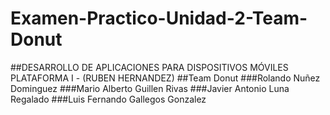 # Examen-Practico-Unidad-2-Team-Donut
##DESARROLLO DE APLICACIONES PARA DISPOSITIVOS MÓVILES PLATAFORMA I - (RUBEN HERNANDEZ)
##Team Donut 
###Rolando Nuñez Dominguez
###Mario Alberto Guillen Rivas
###Javier Antonio Luna Regalado
###Luis Fernando Gallegos Gonzalez
